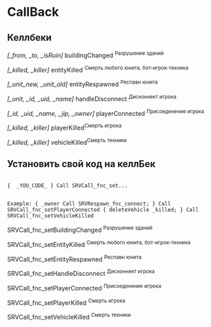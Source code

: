 # CallBack

<h2>Келлбеки</h2>
<span>
<p><i>[_from, _to, _isRuin]</i> buildingChanged <sup>Разрушение зданий</sup></p>
<p><i>[_killed, _killer]</i> entityKilled <sup>Смерть любого юнита, бот-игрок-техника</sup></p>
<p><i>[_unit_new, _unit_old]</i> entityRespawned <sup>Респавн юнита</sup></p>
<p><i>[_unit, _id, _uid, _name]</i> handleDisconnect <sup>Дисконнект игрока</sup></p>
<p><i>[_id, _uid, _name, _jip, _owner]</i> playerConnected <sup>Присоеденение игрока</sup></p>
<p><i>[_killed, _killer]</i> playerKilled<sup>Смерть игрока </sup></p>
<p><i>[_killed, _killer]</i> vehicleKilled<sup>Смерть техники </sup></p>
</span>

<h2>Установить свой код на келлБек</h2>
<code>
{  _YOU_CODE_ } Call SRVCall_fnc_set...

Example:
{  _owner Call SRVRespawn_fnc_connect; } Call SRVCall_fnc_setPlayerConnected
{  deleteVehicle _killed; } Call SRVCall_fnc_setVehicleKilled
</code>

<span>
<p>SRVCall_fnc_setBuildingChanged <sup>Разрушение зданий</sup></p>
<p>SRVCall_fnc_setEntityKilled <sup>Смерть любого юнита, бот-игрок-техника</sup></p>
<p>SRVCall_fnc_setEntityRespawned <sup>Респавн юнита</sup></p>
<p>SRVCall_fnc_setHandleDisconnect <sup>Дисконнект игрока</sup></p>
<p>SRVCall_fnc_setPlayerConnected <sup>Присоеденение игрока</sup></p>
<p>SRVCall_fnc_setPlayerKilled <sup>Смерть игрока</sup></p>
<p>SRVCall_fnc_setVehicleKilled <sup>Смерть техники</sup></p>
</span>
